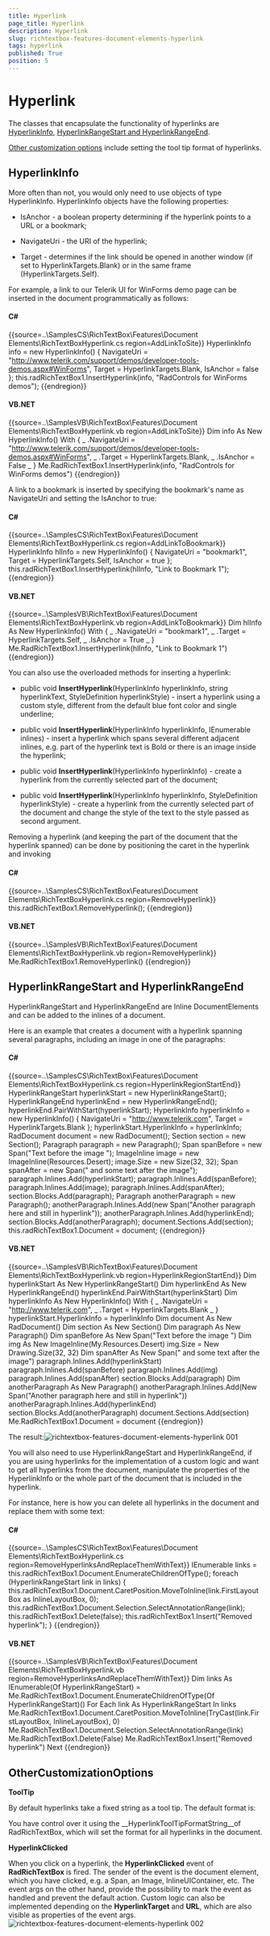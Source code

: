 ```yaml
---
title: Hyperlink
page_title: Hyperlink
description: Hyperlink
slug: richtextbox-features-document-elements-hyperlink
tags: hyperlink
published: True
position: 5
---
```


# Hyperlink



The classes that encapsulate the functionality of hyperlinks are
        [HyperlinkInfo](#hyperlinkinfo),
        [HyperlinkRangeStart and HyperlinkRangeEnd](#hyperlinkrangestart-and-hyperlinkrangeend).
      

[Other customization options](#othercustomizationoptions)
        include setting the tool tip format of hyperlinks.
      



## HyperlinkInfo

More often than not, you would only need to use objects of type HyperlinkInfo.
          HyperlinkInfo objects have the following properties:
        

* IsAnchor - a boolean property determining if the hyperlink points to a URL or a bookmark;

* NavigateUri - the URI of the hyperlink;

* Target - determines if the link should be opened in another window (if set to HyperlinkTargets.Blank) or in the same frame (HyperlinkTargets.Self).

For example, a link to our Telerik UI for WinForms demo page can be inserted in the document programmatically as follows:
        

#### __C#__

{{source=..\SamplesCS\RichTextBox\Features\Document Elements\RichTextBoxHyperlink.cs region=AddLinkToSite}}
	            HyperlinkInfo info = new HyperlinkInfo()
	            {
	                NavigateUri = "http://www.telerik.com/support/demos/developer-tools-demos.aspx#WinForms",
	                Target = HyperlinkTargets.Blank,
	                IsAnchor = false
	            };
	            this.radRichTextBox1.InsertHyperlink(info, "RadControls for WinForms demos");
	{{endregion}}



#### __VB.NET__

{{source=..\SamplesVB\RichTextBox\Features\Document Elements\RichTextBoxHyperlink.vb region=AddLinkToSite}}
	        Dim info As New HyperlinkInfo() With { _
	         .NavigateUri = "http://www.telerik.com/support/demos/developer-tools-demos.aspx#WinForms", _
	         .Target = HyperlinkTargets.Blank, _
	         .IsAnchor = False _
	        }
	        Me.RadRichTextBox1.InsertHyperlink(info, "RadControls for WinForms demos")
	{{endregion}}



A link to a bookmark is inserted by specifying the bookmark's name as NavigateUri and setting the IsAnchor to true:
        

#### __C#__

{{source=..\SamplesCS\RichTextBox\Features\Document Elements\RichTextBoxHyperlink.cs region=AddLinkToBookmark}}
	            HyperlinkInfo hlInfo = new HyperlinkInfo()
	            {
	                NavigateUri = "bookmark1",
	                Target = HyperlinkTargets.Self,
	                IsAnchor = true
	            };
	            this.radRichTextBox1.InsertHyperlink(hlInfo, "Link to Bookmark 1");
	{{endregion}}



#### __VB.NET__

{{source=..\SamplesVB\RichTextBox\Features\Document Elements\RichTextBoxHyperlink.vb region=AddLinkToBookmark}}
	        Dim hlInfo As New HyperlinkInfo() With { _
	         .NavigateUri = "bookmark1", _
	         .Target = HyperlinkTargets.Self, _
	         .IsAnchor = True _
	        }
	        Me.RadRichTextBox1.InsertHyperlink(hlInfo, "Link to Bookmark 1")
	{{endregion}}



You can also use the overloaded methods for inserting a hyperlink:

* public void __InsertHyperlink__(HyperlinkInfo hyperlinkInfo, string hyperlinkText, StyleDefinition hyperlinkStyle) - insert a hyperlink using a custom style, different from the default blue font color and single underline;
            

* public void __InsertHyperlink__(HyperlinkInfo hyperlinkInfo, IEnumerable<Inline> inlines) - insert a hyperlink which spans several different adjacent inlines, e.g. part of the hyperlink text is Bold or there is an image inside the hyperlink;
            

* public void __InsertHyperlink__(HyperlinkInfo hyperlinkInfo) - create a hyperlink from the currently selected part of the document;
            

* public void __InsertHyperlink__(HyperlinkInfo hyperlinkInfo, StyleDefinition hyperlinkStyle) - create a hyperlink from the currently selected part of the document and change the style of the text to the style passed as second argument.
            

Removing a hyperlink (and keeping the part of the document that the hyperlink spanned) can be done by positioning the caret in the hyperlink and invoking

#### __C#__

{{source=..\SamplesCS\RichTextBox\Features\Document Elements\RichTextBoxHyperlink.cs region=RemoveHyperlink}}
	            this.radRichTextBox1.RemoveHyperlink();
	{{endregion}}



#### __VB.NET__

{{source=..\SamplesVB\RichTextBox\Features\Document Elements\RichTextBoxHyperlink.vb region=RemoveHyperlink}}
	        Me.RadRichTextBox1.RemoveHyperlink()
	{{endregion}}



## HyperlinkRangeStart and HyperlinkRangeEnd

HyperlinkRangeStart and HyperlinkRangeEnd are Inline DocumentElements and can be added to the inlines of a document.

Here is an example that creates a document with a hyperlink spanning several paragraphs, including an image in one of the paragraphs:

#### __C#__

{{source=..\SamplesCS\RichTextBox\Features\Document Elements\RichTextBoxHyperlink.cs region=HyperlinkRegionStartEnd}}
	            HyperlinkRangeStart hyperlinkStart = new HyperlinkRangeStart();
	            HyperlinkRangeEnd hyperlinkEnd = new HyperlinkRangeEnd();
	            hyperlinkEnd.PairWithStart(hyperlinkStart);
	            HyperlinkInfo hyperlinkInfo = new HyperlinkInfo() { NavigateUri = "http://www.telerik.com", Target = HyperlinkTargets.Blank };
	            hyperlinkStart.HyperlinkInfo = hyperlinkInfo;
	            RadDocument document = new RadDocument();
	            Section section = new Section();
	            Paragraph paragraph = new Paragraph();
	            Span spanBefore = new Span("Text before the image ");
	            ImageInline image = new ImageInline(Resources.Desert);
	            image.Size = new Size(32, 32);
	            Span spanAfter = new Span(" and some text after the image");
	            paragraph.Inlines.Add(hyperlinkStart);
	            paragraph.Inlines.Add(spanBefore);
	            paragraph.Inlines.Add(image);
	            paragraph.Inlines.Add(spanAfter);
	            section.Blocks.Add(paragraph);
	            Paragraph anotherParagraph = new Paragraph();
	            anotherParagraph.Inlines.Add(new Span("Another paragraph here and still in hyperlink"));
	            anotherParagraph.Inlines.Add(hyperlinkEnd);
	            section.Blocks.Add(anotherParagraph);
	            document.Sections.Add(section);
	            this.radRichTextBox1.Document = document;
	{{endregion}}



#### __VB.NET__

{{source=..\SamplesVB\RichTextBox\Features\Document Elements\RichTextBoxHyperlink.vb region=HyperlinkRegionStartEnd}}
	        Dim hyperlinkStart As New HyperlinkRangeStart()
	        Dim hyperlinkEnd As New HyperlinkRangeEnd()
	        hyperlinkEnd.PairWithStart(hyperlinkStart)
	        Dim hyperlinkInfo As New HyperlinkInfo() With { _
	         .NavigateUri = "http://www.telerik.com", _
	         .Target = HyperlinkTargets.Blank _
	        }
	        hyperlinkStart.HyperlinkInfo = hyperlinkInfo
	        Dim document As New RadDocument()
	        Dim section As New Section()
	        Dim paragraph As New Paragraph()
	        Dim spanBefore As New Span("Text before the image ")
	        Dim img As New ImageInline(My.Resources.Desert)
	        img.Size = New Drawing.Size(32, 32)
	        Dim spanAfter As New Span(" and some text after the image")
	        paragraph.Inlines.Add(hyperlinkStart)
	        paragraph.Inlines.Add(spanBefore)
	        paragraph.Inlines.Add(img)
	        paragraph.Inlines.Add(spanAfter)
	        section.Blocks.Add(paragraph)
	        Dim anotherParagraph As New Paragraph()
	        anotherParagraph.Inlines.Add(New Span("Another paragraph here and still in hyperlink"))
	        anotherParagraph.Inlines.Add(hyperlinkEnd)
	        section.Blocks.Add(anotherParagraph)
	        document.Sections.Add(section)
	        Me.RadRichTextBox1.Document = document
	{{endregion}}



The result:![richtextbox-features-document-elements-hyperlink 001](images/richtextbox-features-document-elements-hyperlink001.png)

You will also need to use HyperlinkRangeStart and HyperlinkRangeEnd, if you are using hyperlinks for the implementation of a custom logic and want to get all hyperlinks from the document, manipulate the properties of the HyperlinkInfo or the whole part of the document that is included in the hyperlink.

For instance, here is how you can delete all hyperlinks in the document and replace them with some text:

#### __C#__

{{source=..\SamplesCS\RichTextBox\Features\Document Elements\RichTextBoxHyperlink.cs region=RemoveHyperlinksAndReplaceThemWithText}}
	            IEnumerable<HyperlinkRangeStart> links = this.radRichTextBox1.Document.EnumerateChildrenOfType<HyperlinkRangeStart>();
	            foreach (HyperlinkRangeStart link in links)
	            {
	                this.radRichTextBox1.Document.CaretPosition.MoveToInline(link.FirstLayoutBox as InlineLayoutBox, 0);
	                this.radRichTextBox1.Document.Selection.SelectAnnotationRange(link);
	                this.radRichTextBox1.Delete(false);
	                this.radRichTextBox1.Insert("Removed hyperlink");
	            }
	{{endregion}}



#### __VB.NET__

{{source=..\SamplesVB\RichTextBox\Features\Document Elements\RichTextBoxHyperlink.vb region=RemoveHyperlinksAndReplaceThemWithText}}
	        Dim links As IEnumerable(Of HyperlinkRangeStart) = Me.RadRichTextBox1.Document.EnumerateChildrenOfType(Of HyperlinkRangeStart)()
	        For Each link As HyperlinkRangeStart In links
	            Me.RadRichTextBox1.Document.CaretPosition.MoveToInline(TryCast(link.FirstLayoutBox, InlineLayoutBox), 0)
	            Me.RadRichTextBox1.Document.Selection.SelectAnnotationRange(link)
	            Me.RadRichTextBox1.Delete(False)
	            Me.RadRichTextBox1.Insert("Removed hyperlink")
	        Next
	{{endregion}}



## OtherCustomizationOptions

__ToolTip__

By default hyperlinks take a fixed string as a tool tip. The default format is:

You have control over it using the __HyperlinkToolTipFormatString__of RadRichTextBox, which will set the format for all hyperlinks in the document.
        

__HyperlinkClicked__

When you click on a hyperlink, the __HyperlinkClicked__ event of __RadRichTextBox__ is fired.
          The sender of the event is the document element, which you have clicked, e.g. a Span, an Image, InlineUIContainer, etc.
          The event args on the other hand, provide the possibility to mark the event as handled and prevent the default action.
          Custom logic can also be implemented depending on the __HyperlinkTarget__ and __URL__, which
          are also visible as properties of the event args.
        ![richtextbox-features-document-elements-hyperlink 002](images/richtextbox-features-document-elements-hyperlink002.png)
